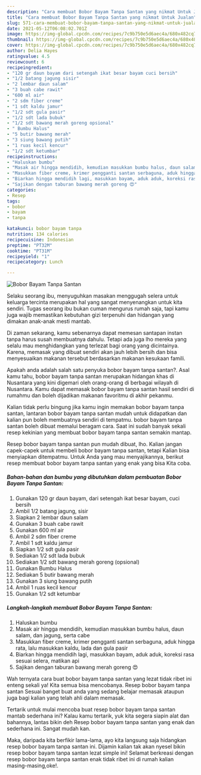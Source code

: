 ```yaml
---
description: "Cara membuat Bobor Bayam Tanpa Santan yang nikmat Untuk Jualan"
title: "Cara membuat Bobor Bayam Tanpa Santan yang nikmat Untuk Jualan"
slug: 571-cara-membuat-bobor-bayam-tanpa-santan-yang-nikmat-untuk-jualan
date: 2021-05-12T06:08:02.701Z
image: https://img-global.cpcdn.com/recipes/7c9b750e5d6aec4a/680x482cq70/bobor-bayam-tanpa-santan-foto-resep-utama.jpg
thumbnail: https://img-global.cpcdn.com/recipes/7c9b750e5d6aec4a/680x482cq70/bobor-bayam-tanpa-santan-foto-resep-utama.jpg
cover: https://img-global.cpcdn.com/recipes/7c9b750e5d6aec4a/680x482cq70/bobor-bayam-tanpa-santan-foto-resep-utama.jpg
author: Delia Hayes
ratingvalue: 4.5
reviewcount: 6
recipeingredient:
- "120 gr daun bayam dari setengah ikat besar bayam cuci bersih"
- "1/2 batang jagung sisir"
- "2 lembar daun salam"
- "3 buah cabe rawit"
- "600 ml air"
- "2 sdm fiber creme"
- "1 sdt kaldu jamur"
- "1/2 sdt gula pasir"
- "1/2 sdt lada bubuk"
- "1/2 sdt bawang merah goreng opsional"
- " Bumbu Halus"
- "5 butir bawang merah"
- "3 siung bawang putih"
- "1 ruas kecil kencur"
- "1/2 sdt ketumbar"
recipeinstructions:
- "Haluskan bumbu"
- "Masak air hingga mendidih, kemudian masukkan bumbu halus, daun salam, dan jagung, serta cabe"
- "Masukkan fiber creme, krimer pengganti santan serbaguna, aduk hingga rata, lalu masukkan kaldu, lada dan gula pasir"
- "Biarkan hingga mendidih lagi, masukkan bayam, aduk aduk, koreksi rasa sesuai selera, matikan api"
- "Sajikan dengan taburan bawang merah goreng 😍"
categories:
- Resep
tags:
- bobor
- bayam
- tanpa

katakunci: bobor bayam tanpa 
nutrition: 134 calories
recipecuisine: Indonesian
preptime: "PT32M"
cooktime: "PT31M"
recipeyield: "1"
recipecategory: Lunch

---
```



![Bobor Bayam Tanpa Santan](https://img-global.cpcdn.com/recipes/7c9b750e5d6aec4a/680x482cq70/bobor-bayam-tanpa-santan-foto-resep-utama.jpg)

Selaku seorang ibu, menyuguhkan masakan menggugah selera untuk keluarga tercinta merupakan hal yang sangat menyenangkan untuk kita sendiri. Tugas seorang ibu bukan cuman mengurus rumah saja, tapi kamu juga wajib memastikan kebutuhan gizi terpenuhi dan hidangan yang dimakan anak-anak mesti mantab.

Di zaman  sekarang, kamu sebenarnya dapat memesan santapan instan tanpa harus susah membuatnya dahulu. Tetapi ada juga lho mereka yang selalu mau menghidangkan yang terlezat bagi orang yang dicintainya. Karena, memasak yang dibuat sendiri akan jauh lebih bersih dan bisa menyesuaikan makanan tersebut berdasarkan makanan kesukaan famili. 



Apakah anda adalah salah satu penyuka bobor bayam tanpa santan?. Asal kamu tahu, bobor bayam tanpa santan merupakan hidangan khas di Nusantara yang kini digemari oleh orang-orang di berbagai wilayah di Nusantara. Kamu dapat memasak bobor bayam tanpa santan hasil sendiri di rumahmu dan boleh dijadikan makanan favoritmu di akhir pekanmu.

Kalian tidak perlu bingung jika kamu ingin memakan bobor bayam tanpa santan, lantaran bobor bayam tanpa santan mudah untuk didapatkan dan kalian pun boleh membuatnya sendiri di tempatmu. bobor bayam tanpa santan boleh dibuat memalui beragam cara. Saat ini sudah banyak sekali resep kekinian yang membuat bobor bayam tanpa santan semakin mantap.

Resep bobor bayam tanpa santan pun mudah dibuat, lho. Kalian jangan capek-capek untuk membeli bobor bayam tanpa santan, tetapi Kalian bisa menyiapkan ditempatmu. Untuk Anda yang mau menyajikannya, berikut resep membuat bobor bayam tanpa santan yang enak yang bisa Kita coba.

<!--inarticleads1-->

##### Bahan-bahan dan bumbu yang dibutuhkan dalam pembuatan Bobor Bayam Tanpa Santan:

1. Gunakan 120 gr daun bayam, dari setengah ikat besar bayam, cuci bersih
1. Ambil 1/2 batang jagung, sisir
1. Siapkan 2 lembar daun salam
1. Gunakan 3 buah cabe rawit
1. Gunakan 600 ml air
1. Ambil 2 sdm fiber creme
1. Ambil 1 sdt kaldu jamur
1. Siapkan 1/2 sdt gula pasir
1. Sediakan 1/2 sdt lada bubuk
1. Sediakan 1/2 sdt bawang merah goreng (opsional)
1. Gunakan  Bumbu Halus
1. Sediakan 5 butir bawang merah
1. Gunakan 3 siung bawang putih
1. Ambil 1 ruas kecil kencur
1. Gunakan 1/2 sdt ketumbar




<!--inarticleads2-->

##### Langkah-langkah membuat Bobor Bayam Tanpa Santan:

1. Haluskan bumbu
1. Masak air hingga mendidih, kemudian masukkan bumbu halus, daun salam, dan jagung, serta cabe
1. Masukkan fiber creme, krimer pengganti santan serbaguna, aduk hingga rata, lalu masukkan kaldu, lada dan gula pasir
1. Biarkan hingga mendidih lagi, masukkan bayam, aduk aduk, koreksi rasa sesuai selera, matikan api
1. Sajikan dengan taburan bawang merah goreng 😍




Wah ternyata cara buat bobor bayam tanpa santan yang lezat tidak ribet ini enteng sekali ya! Kita semua bisa mencobanya. Resep bobor bayam tanpa santan Sesuai banget buat anda yang sedang belajar memasak ataupun juga bagi kalian yang telah ahli dalam memasak.

Tertarik untuk mulai mencoba buat resep bobor bayam tanpa santan mantab sederhana ini? Kalau kamu tertarik, yuk kita segera siapin alat dan bahannya, lantas bikin deh Resep bobor bayam tanpa santan yang enak dan sederhana ini. Sangat mudah kan. 

Maka, daripada kita berfikir lama-lama, ayo kita langsung saja hidangkan resep bobor bayam tanpa santan ini. Dijamin kalian tak akan nyesel bikin resep bobor bayam tanpa santan lezat simple ini! Selamat berkreasi dengan resep bobor bayam tanpa santan enak tidak ribet ini di rumah kalian masing-masing,oke!.


